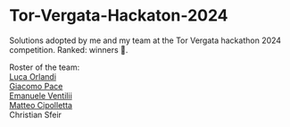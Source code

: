 # Tor-Vergata-Hackaton-2024
Solutions adopted by me and my team at the Tor Vergata hackathon 2024 competition.
Ranked: winners 🥇.  

Roster of the team:  
[Luca Orlandi](https://github.com/SKEGGIA27)  
[Giacomo Pace](https://github.com/Jackfnvpn)  
[Emanuele Ventilii](https://github.com/leleventii)  
[Matteo Cipolletta](https://github.com/MattCipo02)  
Christian Sfeir  
